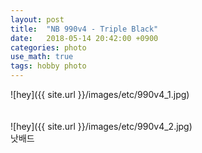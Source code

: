 ```yaml
---
layout: post
title:  "NB 990v4 - Triple Black"
date:   2018-05-14 20:42:00 +0900
categories: photo
use_math: true
tags: hobby photo
---
```

![hey]({{ site.url }}/images/etc/990v4_1.jpg)  
  <br/><br/>
![hey]({{ site.url }}/images/etc/990v4_2.jpg)  
낫배드